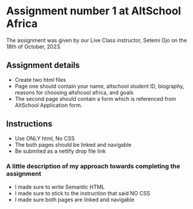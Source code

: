 # Assignment number 1 at AltSchool Africa

The assignment was given by our Live Class instructor, Setemi Ojo on the 18th of October, 2023.

## Assignment details

- Create two html files
- Page one should contain your name, altschool student ID, biography, reasons for choosing altshcool africa, and goals
- The second page should contain a form which is referenced from AltSchool Application form.

## Instructions

- Use ONLY html, No CSS
- The both pages should be linked and navigable
- Be submited as a netlify drop file link

### A little description of my approach towards completing the assignment

- I made sure to write Semantic HTML
- I made sure to stick to the instruction that said NO CSS
- I made sure both pages are linked and navigable

